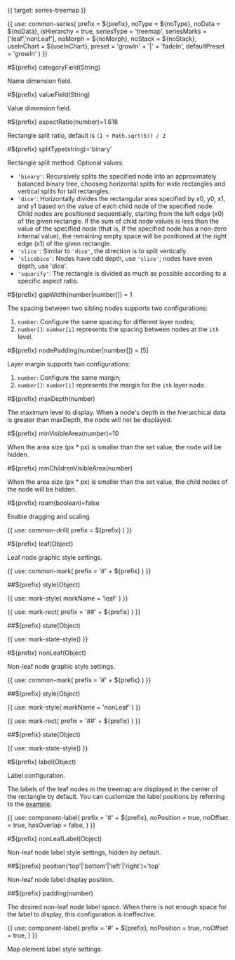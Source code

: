 {{ target: series-treemap }}

{{ use: common-series(
  prefix = ${prefix},
  noType = ${noType},
  noData = ${noData},
  isHierarchy = true,
  seriesType = 'treemap',
  seriesMarks = ['leaf','nonLeaf'],
  noMorph = ${noMorph},
  noStack = ${noStack},
  useInChart = ${useInChart},
  preset = 'growIn' + '|' + 'fadeIn',
  defaultPreset = 'growIn'
) }}

#${prefix} categoryField(String)

Name dimension field.

#${prefix} valueField(String)

Value dimension field.

#${prefix} aspectRatio(number)=1.618

Rectangle split ratio, default is `(1 + Math.sqrt(5)) / 2`

#${prefix} splitType(string)='binary'

Rectangle split method. Optional values:

- `'binary'`: Recursively splits the specified node into an approximately balanced binary tree, choosing horizontal splits for wide rectangles and vertical splits for tall rectangles.
- `'dice'`: Horizontally divides the rectangular area specified by x0, y0, x1, and y1 based on the value of each child node of the specified node. Child nodes are positioned sequentially, starting from the left edge (x0) of the given rectangle. If the sum of child node values is less than the value of the specified node (that is, if the specified node has a non-zero internal value), the remaining empty space will be positioned at the right edge (x1) of the given rectangle.
- `'slice'`: Similar to `'dice'`, the direction is to split vertically.
- `'sliceDice'`: Nodes have odd depth, use `'slice'`; nodes have even depth, use 'dice'.
- `'squarify'`: The rectangle is divided as much as possible according to a specific aspect ratio.

#${prefix} gapWidth(number|number[]) = 1

The spacing between two sibling nodes supports two configurations:

1. `number`: Configure the same spacing for different layer nodes;
2. `number[]`: `number[i]` represents the spacing between nodes at the `ith` level.

#${prefix} nodePadding(number|number[]) = [5]

Layer margin supports two configurations:

1. `number`: Configure the same margin;
2. `number[]`: `number[i]` represents the margin for the `ith` layer node.

#${prefix} maxDepth(number)

The maximum level to display. When a node's depth in the hierarchical data is greater than maxDepth, the node will not be displayed.

#${prefix} minVisibleArea(number)=10

When the area size (px \* px) is smaller than the set value, the node will be hidden.

#${prefix} minChildrenVisibleArea(number)

When the area size (px \* px) is smaller than the set value, the child nodes of the node will be hidden.

#${prefix} roam(boolean)=false

Enable dragging and scaling.

<!-- Drill down -->

{{ use: common-drill(
  prefix = ${prefix}
) }}

#${prefix} leaf(Object)

Leaf node graphic style settings.

{{ use: common-mark(
  prefix = '#' + ${prefix}
) }}

##${prefix} style(Object)

{{ use: mark-style(
  markName = 'leaf'
) }}

{{ use: mark-rect(
  prefix = '##' + ${prefix}
) }}

##${prefix} state(Object)

{{ use: mark-state-style() }}

<!-- leaf mark end -->

#${prefix} nonLeaf(Object)

Non-leaf node graphic style settings.

{{ use: common-mark(
  prefix = '#' + ${prefix}
) }}

##${prefix} style(Object)

{{ use: mark-style(
  markName = 'nonLeaf'
) }}

{{ use: mark-rect(
  prefix = '##' + ${prefix}
) }}

##${prefix} state(Object)

{{ use: mark-state-style() }}

<!-- nonLeaf mark end -->

#${prefix} label(Object)

Label configuration.

The labels of the leaf nodes in the treemap are displayed in the center of the rectangle by default. You can customize the label positions by referring to the [example](/vchart/demo/treemap-chart/treemap-show-parent-level).

{{ use: component-label(
  prefix = '#' + ${prefix},
  noPosition = true,
  noOffset = true,
  hasOverlap = false,
) }}

#${prefix} nonLeafLabel(Object)

Non-leaf node label style settings, hidden by default.

##${prefix} position('top'|'bottom'|'left'|'right')='top'

Non-leaf node label display position.

##${prefix} padding(number)

The desired non-leaf node label space. When there is not enough space for the label to display, this configuration is ineffective.

{{ use: component-label(
  prefix = '#' + ${prefix},
  noPosition = true,
  noOffset = true,
) }}

Map element label style settings.
